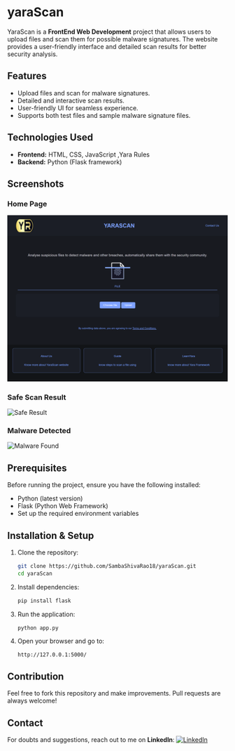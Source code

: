 # yaraScan

YaraScan is a **FrontEnd Web Development** project that allows users to upload files and scan them for possible malware signatures. The website provides a user-friendly interface and detailed scan results for better security analysis.

## Features
- Upload files and scan for malware signatures.
- Detailed and interactive scan results.
- User-friendly UI for seamless experience.
- Supports both test files and sample malware signature files.

## Technologies Used
- **Frontend:** HTML, CSS, JavaScript ,Yara Rules
- **Backend:** Python (Flask framework)

## Screenshots
### Home Page
![Home Page](./yarascan/screenshots/1.png)

### Safe Scan Result
![Safe Result](./screenshots/8.png)

### Malware Detected
![Malware Found](./screenshots/7(1).png)

## Prerequisites
Before running the project, ensure you have the following installed:
- Python (latest version)
- Flask (Python Web Framework)
- Set up the required environment variables

## Installation & Setup
1. Clone the repository:
   ```bash
   git clone https://github.com/SambaShivaRao18/yaraScan.git
   cd yaraScan
   ```
2. Install dependencies:
   ```bash
   pip install flask
   ```
3. Run the application:
   ```bash
   python app.py
   ```
4. Open your browser and go to:
   ```
   http://127.0.0.1:5000/
   ```

## Contribution
Feel free to fork this repository and make improvements. Pull requests are always welcome!

## Contact
For doubts and suggestions, reach out to me on **LinkedIn**:
[![LinkedIn](https://img.shields.io/badge/LinkedIn-Samba%20Shiva%20Kalneni-blue?style=flat-square&logo=linkedin)](https://www.linkedin.com/in/samba-shiva-kalneni-9a1813329/)
